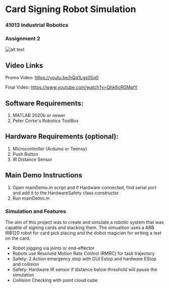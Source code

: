 # Card Signing Robot Simulation
### 41013 Industrial Robotics 
### Assignment 2 

![alt text](https://drive.google.com/file/d/1v1pmyDPNmtm5L4uufSYCkIa_-ZKD8Kso/view?usp=share_link)

## Video Links

Promo Video: https://youtu.be/hQq1Lgs0Sq0

Final Video: https://www.youtube.com/watch?v=Qhk6cRGMptY

## Software Requirements:

1. MATLAB 2020b or newer
2. Peter Corke's Robotics ToolBox

## Hardware Requirements (optional):

1. Microcontroller (Arduino or Teensy)
2. Push Button 
3. IR Distance Sensor


## Main Demo Instructions

1. Open mainDemo.m script and if Hardware connected, find serial port and add it to the HardwareSafety class constructor
2. Run mainDemo.m


### Simulation and Features

The aim of this project was to create and simulate a robotic system that was capable of signing cards and stacking them. The simualtion uses a ABB IRB120 robot for card pick placing and the dobot magician for writing a text on the card. 

- Robot jogging via joints or end-effector
- Robots use Resolved Motion Rate Control (RMRC) for task trajectory
- Safety: 2 Action emergency stop with GUI Estop and hardware EStop and collision
- Safety: Hardware IR sensor if distance below threshold will pause the simulation 
- Collision Checking with point cloud cube

